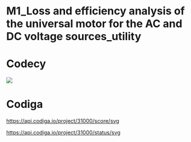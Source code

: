  # M1_Loss and efficiency analysis of the universal motor for the AC and DC voltage sources_utility

# Codecy
<a href="https://www.codacy.com/gh/DarshanAkolavi/M1_Universal-Motor_Utility/dashboard?utm_source=github.com&amp;utm_medium=referral&amp;utm_content=DarshanAkolavi/M1_Universal-Motor_Utility&amp;utm_campaign=Badge_Grade"><img src="https://app.codacy.com/project/badge/Grade/07934671943e4a6fba6c942b56e6afd2"/></a>

# Codiga
 <https://api.codiga.io/project/31000/score/svg>

https://api.codiga.io/project/31000/status/svg
